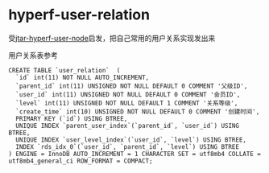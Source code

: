 # hyperf-user-relation

受[jtar-hyperf-user-node](https://github.com/taobali32/jtar-hyperf-user-node)启发，把自己常用的用户关系实现发出来

用户关系表参考  
```
CREATE TABLE `user_relation`  (
  `id` int(11) NOT NULL AUTO_INCREMENT,
  `parent_id` int(11) UNSIGNED NOT NULL DEFAULT 0 COMMENT '父级ID',
  `user_id` int(11) UNSIGNED NOT NULL DEFAULT 0 COMMENT '会员ID',
  `level` int(11) UNSIGNED NOT NULL DEFAULT 1 COMMENT '关系等级',
  `create_time` int(10) UNSIGNED NOT NULL DEFAULT 0 COMMENT '创建时间',
  PRIMARY KEY (`id`) USING BTREE,
  UNIQUE INDEX `parent_user_index`(`parent_id`, `user_id`) USING BTREE,
  UNIQUE INDEX `user_level_index`(`user_id`, `level`) USING BTREE,
  INDEX `rds_idx_0`(`user_id`, `parent_id`, `level`) USING BTREE
) ENGINE = InnoDB AUTO_INCREMENT = 1 CHARACTER SET = utf8mb4 COLLATE = utf8mb4_general_ci ROW_FORMAT = COMPACT;
```